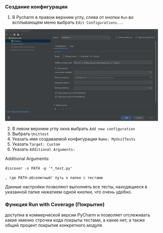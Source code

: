 ### Создание конфигурации
1. В Pycharm в правом верхнем углу, слева от кнопки ```Run``` во всплывающем меню выбрать ```Edit Configurations...```

![img](images/img2.png)

2. В левом верхнем углу окна выбрать ```Add new configuration```
3. Выбрать ```Unittest```
4. Указать имя создаваемой конфигурации ```Name: MyUnitTests```
5. Указать ```Target: Custom```
6. Указать ```Additional Arguments:```

Additional Arguments:

```discover -s PATH -p '*_test.py'```

```, где PATH-абсолютный! путь к папке с тестами```

Данные настройки позволяют выполнять все тесты, находящиеся в указанной папке нажатием одной кнопки, что очень удобно.

### Функция Run with Coverage (Покрытие)
доступна в коммерческой версии PyCharm и позволяет отслеживать какие именно строчки кода покрыты тестами, а какие нет,
а также общий процент покрытия конкретного модуля.
